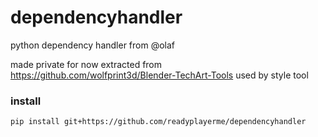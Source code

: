 # dependencyhandler
python dependency handler from @olaf  

made private for now
extracted from https://github.com/wolfprint3d/Blender-TechArt-Tools
used by style tool

### install

```
pip install git+https://github.com/readyplayerme/dependencyhandler
```
